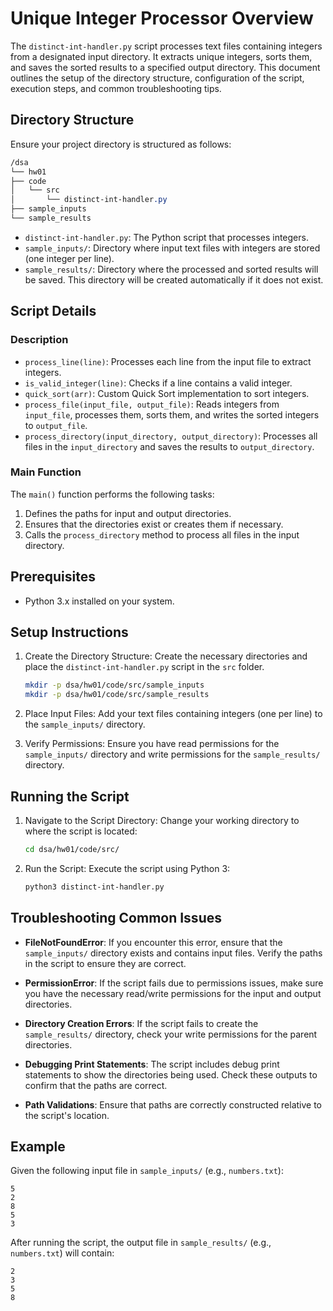 # Unique Integer Processor Overview

The `distinct-int-handler.py` script processes text files containing integers from a designated input directory. It extracts unique integers, sorts them, and saves the sorted results to a specified output directory. This document outlines the setup of the directory structure, configuration of the script, execution steps, and common troubleshooting tips.

## Directory Structure

Ensure your project directory is structured as follows:

```css
/dsa
└── hw01
├── code
│   └── src
│       └── distinct-int-handler.py
├── sample_inputs
└── sample_results
```

- `distinct-int-handler.py`: The Python script that processes integers.
- `sample_inputs/`: Directory where input text files with integers are stored (one integer per line).
- `sample_results/`: Directory where the processed and sorted results will be saved. This directory will be created automatically if it does not exist.

## Script Details

### Description

- `process_line(line)`: Processes each line from the input file to extract integers.
- `is_valid_integer(line)`: Checks if a line contains a valid integer.
- `quick_sort(arr)`: Custom Quick Sort implementation to sort integers.
- `process_file(input_file, output_file)`: Reads integers from `input_file`, processes them, sorts them, and writes the sorted integers to `output_file`.
- `process_directory(input_directory, output_directory)`: Processes all files in the `input_directory` and saves the results to `output_directory`.

### Main Function

The `main()` function performs the following tasks:
1. Defines the paths for input and output directories.
2. Ensures that the directories exist or creates them if necessary.
3. Calls the `process_directory` method to process all files in the input directory.

## Prerequisites

- Python 3.x installed on your system.

## Setup Instructions

1. Create the Directory Structure:
   Create the necessary directories and place the `distinct-int-handler.py` script in the `src` folder.

   ```bash
   mkdir -p dsa/hw01/code/src/sample_inputs
   mkdir -p dsa/hw01/code/src/sample_results
   ```

2. Place Input Files:
   Add your text files containing integers (one per line) to the `sample_inputs/` directory.

3. Verify Permissions:
   Ensure you have read permissions for the `sample_inputs/` directory and write permissions for the `sample_results/` directory.

## Running the Script

1. Navigate to the Script Directory:
   Change your working directory to where the script is located:

   ```bash
   cd dsa/hw01/code/src/
   ```

2. Run the Script:
   Execute the script using Python 3:

   ```bash
   python3 distinct-int-handler.py
   ```

## Troubleshooting Common Issues

- **FileNotFoundError**: If you encounter this error, ensure that the `sample_inputs/` directory exists and contains input files. Verify the paths in the script to ensure they are correct.

- **PermissionError**: If the script fails due to permissions issues, make sure you have the necessary read/write permissions for the input and output directories.

- **Directory Creation Errors**: If the script fails to create the `sample_results/` directory, check your write permissions for the parent directories.

- **Debugging Print Statements**: The script includes debug print statements to show the directories being used. Check these outputs to confirm that the paths are correct.

- **Path Validations**: Ensure that paths are correctly constructed relative to the script's location.

## Example

Given the following input file in `sample_inputs/` (e.g., `numbers.txt`):

```
5
2
8
5
3
```

After running the script, the output file in `sample_results/` (e.g., `numbers.txt`) will contain:

```
2
3
5
8
```
